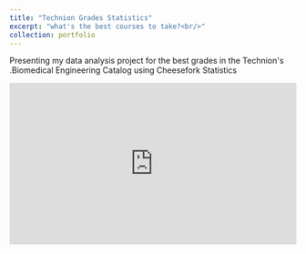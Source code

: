 ```yaml
---
title: "Technion Grades Statistics"
excerpt: "what's the best courses to take?<br/>"
collection: portfolio
---
```


<div dir="rtl" align="left">

<p>
Presenting my data analysis project for the best grades in the Technion's Biomedical Engineering Catalog using Cheesefork Statistics.
</p>

<!-- YouTube embed -->
<div style="position: relative; padding-bottom: 56.25%; height: 0; overflow: hidden; max-width: 100%;">
  <iframe 
    src="https://www.youtube.com/embed/uwcc7UkbG20" 
    frameborder="0" 
    allow="accelerometer; autoplay; clipboard-write; encrypted-media; gyroscope; picture-in-picture" 
    allowfullscreen 
    style="position: absolute; top:0; left:0; width:100%; height:100%;">
  </iframe>
</div>

</div>
